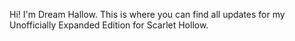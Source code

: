 Hi! I'm Dream Hallow. This is where you can find all updates for my Unofficially Expanded Edition for Scarlet Hollow.
